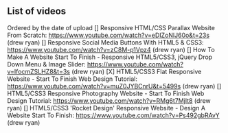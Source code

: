 ## List of videos
Ordered by the date of upload
[] Responsive HTML/CSS Parallax Website From Scratch: https://www.youtube.com/watch?v=eDIZoNlJ60o&t=23s (drew ryan)
[] Responsive Social Media Buttons With HTML5 & CSS3: https://www.youtube.com/watch?v=zC8M-p1Vpz4 (drew ryan)
[] How To Make A Website Start To Finish - Responsive HTML5/CSS3, jQuery Drop Down Menu & Image Slider: https://www.youtube.com/watch?v=IfocmZSLHZ8&t=3s (drew ryan)
[X] HTML5/CSS3 Flat Responsive Website - Start To Finish Web Design Tutorial: https://www.youtube.com/watch?v=muZ0JYBCnrU&t=5499s (drew ryan)
[] HTML5/CSS3 Responsive Photography Website - Start To Finish Web Design Tutorial: https://www.youtube.com/watch?v=RMg6t7MjIt8 (drew ryan)
[] HTML5/CSS3 'Rocket Design' Responsive Website - Design A Website Start To Finish: https://www.youtube.com/watch?v=Ps492gbRAvY (drew ryan)
